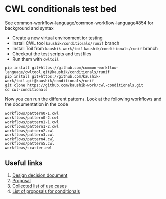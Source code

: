 # CWL conditionals test bed

See common-workflow-language/common-workflow-language#854 for background and syntax

- Create a new virtual environment for testing
- Install CWL tool `kaushik/conditionals/runif` branch
- Install Toil from `kaushik-work/toil`  `kaushik/conditionals/runif` branch
- Checkout the test scripts and test files
- Run them with `cwltoil` 


```
pip install git+https://github.com/common-workflow-language/cwltool.git@kaushik/conditionals/runif
pip install git+https://github.com/kaushik-work/toil.git@kaushik/conditionals/runif
git clone https://github.com/kaushik-work/cwl-conditionals.git
cd cwl-conditionals
```  

Now you can run the different patterns. Look at the following workflows
and the documentation in the code

```
workflows/pattern0-1.cwl
workflows/pattern0-2.cwl
workflows/pattern1-1.cwl
workflows/pattern1-2.cwl
workflows/pattern2.cwl
workflows/pattern3.cwl
workflows/pattern4.cwl
workflows/pattern5.cwl
workflows/scatter.cwl
```

## Useful links

1. [Design decision document](https://github.com/common-workflow-language/common-workflow-language/blob/kaushik-work-patch-1/design-decisions/conditionals-2019.md)
1. [Proposal](https://github.com/common-workflow-language/common-workflow-language/issues/854)
1. [Collected list of use cases](https://github.com/common-workflow-language/common-workflow-language/issues/725)
1. [List of proposals for conditionals](https://github.com/common-workflow-language/common-workflow-language/issues?utf8=%E2%9C%93&q=label%3Aconditionals+)